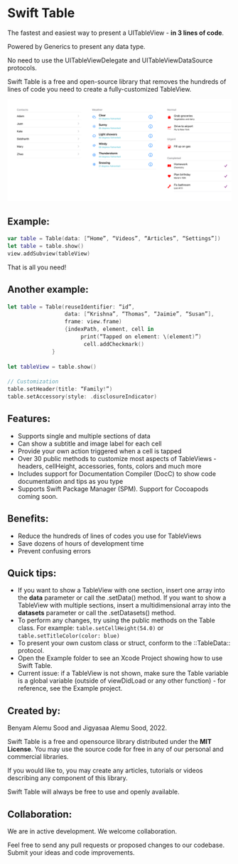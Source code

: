 # Swift Table

The fastest and easiest way to present a UITableView - **in 3 lines of code**.

Powered by Generics to present any data type. 

No need to use the UITableViewDelegate and UITableViewDataSource protocols. 

Swift Table is a free and open-source library that removes the hundreds of lines of code you need to create a fully-customized TableView.

![Image examples of three TableViews](https://github.com/sivx76/Swift-Table/blob/main/Other/Screenshots/Collection.png)



## Example:
``` swift
var table = Table(data: [“Home”, “Videos”, “Articles”, “Settings”])
let table = table.show()
view.addSubview(tableView)
```


That is all you need!


## Another example:
``` swift
let table = Table(reuseIdentifier: “id”,
                  data: [“Krishna”, “Thomas”, “Jaimie”, “Susan”],
                  frame: view.frame)
                  {indexPath, element, cell in
                       print(“Tapped on element: \(element)”)
                        cell.addCheckmark()
              }

let tableView = table.show()

// Customization
table.setHeader(title: “Family!”)
table.setAccessory(style: .disclosureIndicator)
```


## Features:
* Supports single and multiple sections of data
* Can show a subtitle and image label for each cell
* Provide your own action triggered when a cell is tapped
* Over 30 public methods to customize most aspects of TableViews - headers, cellHeight, accessories, fonts, colors and much more
* Includes support for Documentation Compiler (DocC) to show code documentation and tips as you type
* Supports Swift Package Manager (SPM). Support for Cocoapods coming soon.


## Benefits:
* Reduce the hundreds of lines of codes you use for TableViews
* Save dozens of hours of development time
* Prevent confusing errors



## Quick tips:
* If you want to show a TableView with one section, insert one array into the **data** parameter or call the .setData() method. If you want to show a TableView with multiple sections, insert a multidimensional array into the **datasets** parameter or call the .setDatasets() method.
* To perform any changes, try using the  public methods on the Table class. For example: `table.setCellHeight(54.0)` or `table.setTitleColor(color: blue)`
* To present your own custom class or struct, conform to the ::TableData:: protocol.
* Open the Example folder to see an Xcode Project showing how to use Swift Table.
* Current issue: if a TableView is not shown, make sure the Table variable is a global variable (outside of viewDidLoad or any other function) - for reference, see the Example project.


## Created by:
Benyam Alemu Sood and Jigyasaa Alemu Sood, 2022.

Swift Table is a free and opensource library distributed under the **MIT License**. You may use the source code for free in any of our personal and commercial libraries. 

If you would like to, you may create any articles, tutorials or videos describing any component of this library.

Swift Table will always be free to use and openly available.


## Collaboration:
We are in active development. We welcome collaboration.

Feel free to send any pull requests or proposed changes to our codebase. Submit your ideas and code improvements.

